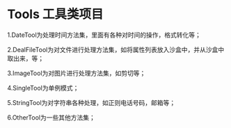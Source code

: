# Tools 工具类项目
1.DateTool为处理时间方法集，里面有各种对时间的操作，格式转化等；

2.DealFileTool为对文件进行处理方法集，如将属性列表放入沙盒中，并从沙盒中取出来，等；

3.ImageTool为对图片进行处理方法集，如剪切等；

4.SingleTool为单例模式；

5.StringTool为对字符串各种处理，如正则电话号码，邮箱等；

6.OtherTool为一些其他方法集；